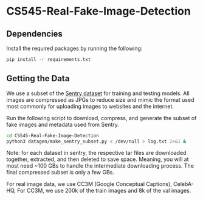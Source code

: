 # CS545-Real-Fake-Image-Detection

## Dependencies
Install the required packages by running the following:
```bash
pip install -r requirements.txt
```

## Getting the Data
We use a subset of the [Sentry dataset](https://huggingface.co/datasets/InfImagine/FakeImageDataset) for training and testing models. All images are compressed as JPGs to reduce size and mimic the format used most commonly for uploading images to websites and the internet. 

Run the following script to download, compress, and generate the subset of fake images and metadata used from Sentry.
```bash
cd CS545-Real-Fake-Image-Detection
python3 datagen/make_sentry_subset.py < /dev/null > log.txt 2>&1 &
```
Note: for each dataset in sentry, the respective tar files are downloaded together, extracted, and then deleted to save space. Meaning, you will at most need ~100 GBs to handle the intermediate downloading process. The final compressed subset is only a few GBs. 

For real image data, we use CC3M (Google Conceptual Captions), CelebA-HQ, 
For CC3M, we use 200k of the train images and 8k of the val images.
